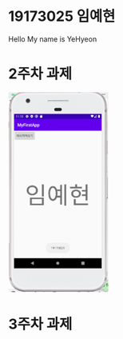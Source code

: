 # 19173025 임예현
Hello My name is YeHyeon

# 2주차 과제
<img width="200" height="400" src="./png/19173025.png"></img>

# 3주차 과제
